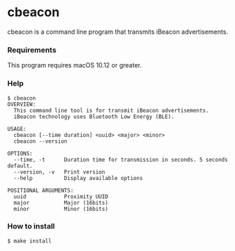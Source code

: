 # cbeacon
cbeacon is a command line program that transmits iBeacon advertisements.

### Requirements

This program requires macOS 10.12 or greater.

### Help

```text
$ cbeacon
OVERVIEW:
  This command line tool is for transmit iBeacon advertisements.
  iBeacon technology uses Bluetooth Low Energy (BLE).

USAGE:
  cbeacon [--time duration] <uuid> <major> <minor>
  cbeacon --version

OPTIONS:
  --time, -t      Duration time for transmission in seconds. 5 seconds default.
  --version, -v   Print version
  --help          Display available options

POSITIONAL ARGUMENTS:
  uuid            Proximity UUID
  major           Major (16bits)
  minor           Minor (16bits)
```

### How to install

```bash
$ make install
```
